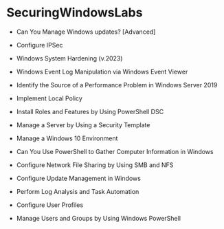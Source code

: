 # SecuringWindowsLabs

* Can You Manage Windows updates? [Advanced]

* Configure IPSec

* Windows System Hardening (v.2023)

* Windows Event Log Manipulation via Windows Event Viewer

* Identify the Source of a Performance Problem in Windows Server 2019

* Implement Local Policy

* Install Roles and Features by Using PowerShell DSC

* Manage a Server by Using a Security Template

* Manage a Windows 10 Environment

* Can You Use PowerShell to Gather Computer Information in Windows

* Configure Network File Sharing by Using SMB and NFS

* Configure Update Management in Windows

* Perform Log Analysis and Task Automation

* Configure User Profiles

* Manage Users and Groups by Using Windows PowerShell

